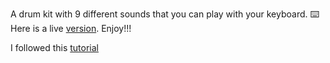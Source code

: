A drum kit with 9 different sounds that you can play with your keyboard.  ⌨️ 
Here is a live [version](https://bespoke-sunshine-c8d592.netlify.app/). Enjoy!!!

I followed this [tutorial](https://courses.wesbos.com/account/access/630aabc088db94aff3e2b253/view/194130650)
